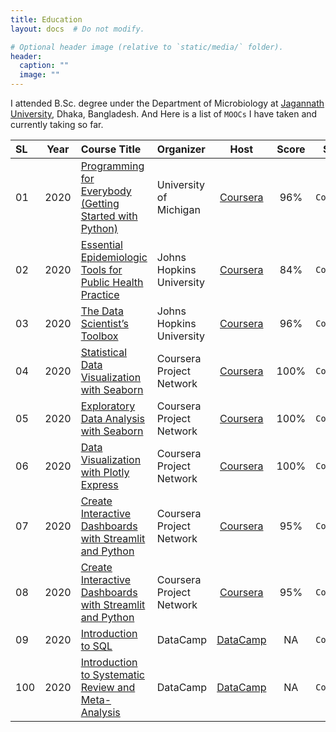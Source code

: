 ```yaml
---
title: Education
layout: docs  # Do not modify.

# Optional header image (relative to `static/media/` folder).
header:
  caption: ""
  image: ""
---
```

I attended B.Sc. degree under the Department of Microbiology at [Jagannath University](https://jnu.ac.bd/dept/portal/web/microbiology), Dhaka, Bangladesh. And Here is a list of `MOOCs` I have taken and currently taking so far.

| SL | Year | Course Title | Organizer| Host | Score| Status|
|:--------|-------|:----------|:------------|:--------:|:-----:|:-----:|
| 01 | 2020 | [Programming for Everybody (Getting Started with Python)](https://www.coursera.org/account/accomplishments/certificate/UB93UTN2JQ9M) |University of Michigan| [Coursera](https://www.coursera.org/) | 96% | `Completed`| 
| 02 | 2020 | [Essential Epidemiologic Tools for Public Health Practice](https://www.coursera.org/account/accomplishments/certificate/5WHJWDLMS39T) |Johns Hopkins University|[Coursera](https://www.coursera.org/) | 84% | `Completed`| 
| 03 | 2020 | [The Data Scientist’s Toolbox](https://www.coursera.org/account/accomplishments/certificate/ZPA8ZQWU3RX8) |Johns Hopkins University|[Coursera](https://www.coursera.org/) | 96% | `Completed`| 
| 04 | 2020 | [Statistical Data Visualization with Seaborn](https://www.coursera.org/account/accomplishments/certificate/TXF8L74HFDLD) |Coursera Project Network|[Coursera](https://www.coursera.org/) | 100%| `Completed`| 
| 05 | 2020 | [Exploratory Data Analysis with Seaborn](https://www.coursera.org/account/accomplishments/certificate/U6FAPRHMBFD5) |Coursera Project Network|[Coursera](https://www.coursera.org/) | 100%| `Completed`| 
| 06 | 2020 | [Data Visualization with Plotly Express](https://www.coursera.org/account/accomplishments/certificate/RDS8SG3CHSYJ) |Coursera Project Network|[Coursera](https://www.coursera.org/) | 100%| `Completed`| 
| 07 | 2020 | [Create Interactive Dashboards with Streamlit and Python](https://www.coursera.org/account/accomplishments/certificate/E7PM4S8NJBEB) |Coursera Project Network|[Coursera](https://www.coursera.org/) |  95%| `Completed`| 
| 08 | 2020 | [Create Interactive Dashboards with Streamlit and Python](https://www.coursera.org/account/accomplishments/certificate/E7PM4S8NJBEB) |Coursera Project Network|[Coursera](https://www.coursera.org/) |  95%| `Completed`| 
| 09 | 2020 | [Introduction to SQL](https://learn.datacamp.com/courses/introduction-to-sql) |DataCamp|[DataCamp](https://www.datacamp.com/) |  NA| `Completed`| 
| 100 | 2020 | [Introduction to Systematic Review and Meta-Analysis](https://www.coursera.org/learn/systematic-review) |DataCamp|[DataCamp](https://www.datacamp.com/) |  NA| `Completed`| 